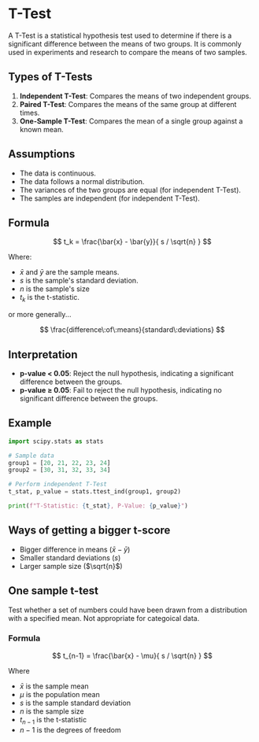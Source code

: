 # T-Test

A T-Test is a statistical hypothesis test used to determine if there is a significant difference between the means of two groups. It is commonly used in experiments and research to compare the means of two samples.

## Types of T-Tests

1. **Independent T-Test**: Compares the means of two independent groups.
2. **Paired T-Test**: Compares the means of the same group at different times.
3. **One-Sample T-Test**: Compares the mean of a single group against a known mean.

## Assumptions

- The data is continuous.
- The data follows a normal distribution.
- The variances of the two groups are equal (for independent T-Test).
- The samples are independent (for independent T-Test).

## Formula

$$
t_k = \frac{\bar{x} - \bar{y}}{ s / \sqrt{n} }
$$

Where:
- $\bar{x}$ and $\bar{y}$ are the sample means.
- $s$ is the sample's standard deviation.
- $n$ is the sample's size
- $t_k$ is the t-statistic.

or more generally... 

$$
\frac{difference\:of\:means}{standard\:deviations}
$$

## Interpretation

- **p-value < 0.05**: Reject the null hypothesis, indicating a significant difference between the groups.
- **p-value ≥ 0.05**: Fail to reject the null hypothesis, indicating no significant difference between the groups.

## Example

```python
import scipy.stats as stats

# Sample data
group1 = [20, 21, 22, 23, 24]
group2 = [30, 31, 32, 33, 34]

# Perform independent T-Test
t_stat, p_value = stats.ttest_ind(group1, group2)

print(f"T-Statistic: {t_stat}, P-Value: {p_value}")
```

## Ways of getting a bigger t-score
* Bigger difference in means ($\bar{x} - \bar{y}$)
* Smaller standard deviations ($s$)
* Larger sample size ($\sqrt{n}$)

## One sample t-test
Test whether a set of numbers could have been drawn from a distribution with a specified mean.  Not appropriate for categoical data.

### Formula

$$
t_{n-1} = \frac{\bar{x} - \mu}{ s / \sqrt{n} }
$$

Where 
- $\bar{x}$ is the sample mean
- $\mu$ is the population mean
- $s$ is the sample standard deviation
- $n$ is the sample size
- $t_{n-1}$ is the t-statistic
- $n-1$ is the degrees of freedom
